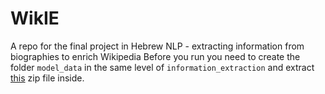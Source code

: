 # WikIE
A repo for the final project in Hebrew NLP - extracting information from biographies to enrich Wikipedia
Before you run you need to create the folder `model_data` in the same level of `information_extraction` and extract [this](https://drive.google.com/file/d/1MeP9ea7uq22vuMEUTUR4JS9ZB-5-Xqnd/view?usp=sharing) zip file inside.
